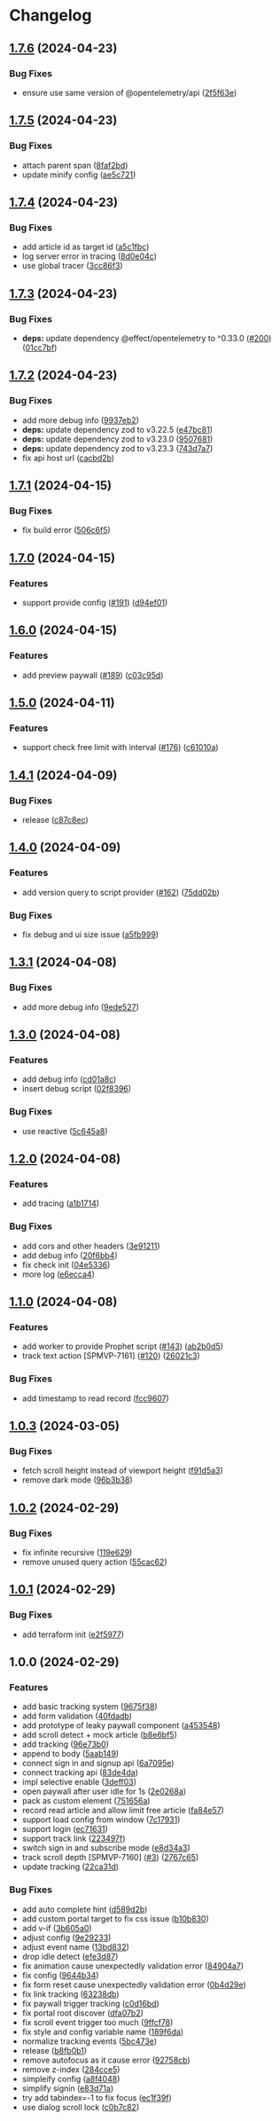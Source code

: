 # Changelog

## [1.7.6](https://github.com/storipress/leaky-paywall/compare/v1.7.5...v1.7.6) (2024-04-23)


### Bug Fixes

* ensure use same version of @opentelemetry/api ([2f5f63e](https://github.com/storipress/leaky-paywall/commit/2f5f63e649bb3d0769976ad7a4c46776aa5ae047))

## [1.7.5](https://github.com/storipress/leaky-paywall/compare/v1.7.4...v1.7.5) (2024-04-23)


### Bug Fixes

* attach parent span ([8faf2bd](https://github.com/storipress/leaky-paywall/commit/8faf2bdc4bc640e368c1621247cb61cb9b386071))
* update minify config ([ae5c721](https://github.com/storipress/leaky-paywall/commit/ae5c7218bd7a896a26140d385b2c8ce2d6715e8d))

## [1.7.4](https://github.com/storipress/leaky-paywall/compare/v1.7.3...v1.7.4) (2024-04-23)


### Bug Fixes

* add article id as target id ([a5c1fbc](https://github.com/storipress/leaky-paywall/commit/a5c1fbcd069e5c4fe30a7bb2e7845eb1e49da4ad))
* log server error in tracing ([8d0e04c](https://github.com/storipress/leaky-paywall/commit/8d0e04c79bcf85019842184676712d01614a90f5))
* use global tracer ([3cc86f3](https://github.com/storipress/leaky-paywall/commit/3cc86f3254204ed1d5d4ec91ea64f5fcb3fac460))

## [1.7.3](https://github.com/storipress/leaky-paywall/compare/v1.7.2...v1.7.3) (2024-04-23)


### Bug Fixes

* **deps:** update dependency @effect/opentelemetry to ^0.33.0 ([#200](https://github.com/storipress/leaky-paywall/issues/200)) ([01cc7bf](https://github.com/storipress/leaky-paywall/commit/01cc7bf122e579a5c099ed22b0084dddcb947b8d))

## [1.7.2](https://github.com/storipress/leaky-paywall/compare/v1.7.1...v1.7.2) (2024-04-23)


### Bug Fixes

* add more debug info ([9937eb2](https://github.com/storipress/leaky-paywall/commit/9937eb2485945f3fec8db1fe620fb522d33ffa2b))
* **deps:** update dependency zod to v3.22.5 ([e47bc81](https://github.com/storipress/leaky-paywall/commit/e47bc819033660e8a9cff40c4ed6b2f11bc1ac00))
* **deps:** update dependency zod to v3.23.0 ([9507681](https://github.com/storipress/leaky-paywall/commit/95076811e96a14d50051d1f7a0dd69eaf9d52034))
* **deps:** update dependency zod to v3.23.3 ([743d7a7](https://github.com/storipress/leaky-paywall/commit/743d7a7442feac74366f82a082f165555c36af88))
* fix api host url ([cacbd2b](https://github.com/storipress/leaky-paywall/commit/cacbd2ba5d782a251a1edf5ddc852a5a37561a19))

## [1.7.1](https://github.com/storipress/leaky-paywall/compare/v1.7.0...v1.7.1) (2024-04-15)


### Bug Fixes

* fix build error ([506c6f5](https://github.com/storipress/leaky-paywall/commit/506c6f5cc5f069a5e674e1be05caebca98aba4ef))

## [1.7.0](https://github.com/storipress/leaky-paywall/compare/v1.6.0...v1.7.0) (2024-04-15)


### Features

* support provide config ([#191](https://github.com/storipress/leaky-paywall/issues/191)) ([d94ef01](https://github.com/storipress/leaky-paywall/commit/d94ef017ea17811e2fff4d001b19863a390ced2b))

## [1.6.0](https://github.com/storipress/leaky-paywall/compare/v1.5.0...v1.6.0) (2024-04-15)


### Features

* add preview paywall ([#189](https://github.com/storipress/leaky-paywall/issues/189)) ([c03c95d](https://github.com/storipress/leaky-paywall/commit/c03c95da886ca629a205cb602e136f4dc35ac893))

## [1.5.0](https://github.com/storipress/leaky-paywall/compare/v1.4.1...v1.5.0) (2024-04-11)


### Features

* support check free limit with interval ([#176](https://github.com/storipress/leaky-paywall/issues/176)) ([c61010a](https://github.com/storipress/leaky-paywall/commit/c61010aa8fd781a961790ead9f4d27b5c33e78b5))

## [1.4.1](https://github.com/storipress/leaky-paywall/compare/v1.4.0...v1.4.1) (2024-04-09)


### Bug Fixes

* release ([c87c8ec](https://github.com/storipress/leaky-paywall/commit/c87c8ec3e724f0de7af046353d7503debe5844ae))

## [1.4.0](https://github.com/storipress/leaky-paywall/compare/v1.3.1...v1.4.0) (2024-04-09)


### Features

* add version query to script provider ([#162](https://github.com/storipress/leaky-paywall/issues/162)) ([75dd02b](https://github.com/storipress/leaky-paywall/commit/75dd02b329bee64d8052c7b4a83ebde7ef24f823))


### Bug Fixes

* fix debug and ui size issue ([a5fb999](https://github.com/storipress/leaky-paywall/commit/a5fb9998ce2000a1e41267d1da108f173f19ce07))

## [1.3.1](https://github.com/storipress/leaky-paywall/compare/v1.3.0...v1.3.1) (2024-04-08)


### Bug Fixes

* add more debug info ([9ede527](https://github.com/storipress/leaky-paywall/commit/9ede5270ae20cc1fe38f40f3da5c86658e7493be))

## [1.3.0](https://github.com/storipress/leaky-paywall/compare/v1.2.0...v1.3.0) (2024-04-08)


### Features

* add debug info ([cd01a8c](https://github.com/storipress/leaky-paywall/commit/cd01a8c08282158ee9aa9a63ecb97c883808c4eb))
* insert debug script ([02f8396](https://github.com/storipress/leaky-paywall/commit/02f839687d686f4f36cf929c36948ee012c45bb2))


### Bug Fixes

* use reactive ([5c645a8](https://github.com/storipress/leaky-paywall/commit/5c645a8040bb17ae54e1a38cb309522310f9a160))

## [1.2.0](https://github.com/storipress/leaky-paywall/compare/v1.1.0...v1.2.0) (2024-04-08)


### Features

* add tracing ([a1b1714](https://github.com/storipress/leaky-paywall/commit/a1b171467138f6b939e4974c190e8ac0c4537dfe))


### Bug Fixes

* add cors and other headers ([3e91211](https://github.com/storipress/leaky-paywall/commit/3e912118ccfa199a92cf37a4a8a878cbb4276d0e))
* add debug info ([20f6bb4](https://github.com/storipress/leaky-paywall/commit/20f6bb4b936a281e8219a387c1489eae546315d7))
* fix check init ([04e5336](https://github.com/storipress/leaky-paywall/commit/04e5336dd43941f93b4fc142762dbf4c3c67893d))
* more log ([e6ecca4](https://github.com/storipress/leaky-paywall/commit/e6ecca45e6c6c0ddf388bdb60d01a99053cc5d35))

## [1.1.0](https://github.com/storipress/leaky-paywall/compare/v1.0.3...v1.1.0) (2024-04-08)


### Features

* add worker to provide Prophet script ([#143](https://github.com/storipress/leaky-paywall/issues/143)) ([ab2b0d5](https://github.com/storipress/leaky-paywall/commit/ab2b0d5dc818de7dc0630672514de766b425ad75))
* track text action [SPMVP-7161] ([#120](https://github.com/storipress/leaky-paywall/issues/120)) ([26021c3](https://github.com/storipress/leaky-paywall/commit/26021c31202d9aee3ee46636eaee8742a47fbfc8))


### Bug Fixes

* add timestamp to read record ([fcc9607](https://github.com/storipress/leaky-paywall/commit/fcc9607f9f47cf6dafd1a7a52bf1d8e7ba18a334))

## [1.0.3](https://github.com/storipress/leaky-paywall/compare/v1.0.2...v1.0.3) (2024-03-05)


### Bug Fixes

* fetch scroll height instead of viewport height ([f91d5a3](https://github.com/storipress/leaky-paywall/commit/f91d5a366a397eeda8893bf36bca4744293cf81b))
* remove dark mode ([96b3b38](https://github.com/storipress/leaky-paywall/commit/96b3b385873d9cc9a9a48feb2f21ea09d7782cfa))

## [1.0.2](https://github.com/storipress/leaky-paywall/compare/v1.0.1...v1.0.2) (2024-02-29)


### Bug Fixes

* fix infinite recursive ([119e629](https://github.com/storipress/leaky-paywall/commit/119e62947231e1c125b7baf07f78574030906746))
* remove unused query action ([55cac62](https://github.com/storipress/leaky-paywall/commit/55cac62cb4513687b7747f33523bbc4daaac9e72))

## [1.0.1](https://github.com/storipress/leaky-paywall/compare/v1.0.0...v1.0.1) (2024-02-29)


### Bug Fixes

* add terraform init ([e2f5977](https://github.com/storipress/leaky-paywall/commit/e2f5977b562a24c2090862b48b1d583a72ca8e02))

## 1.0.0 (2024-02-29)

### Features

- add basic tracking system ([9675f38](https://github.com/storipress/leaky-paywall/commit/9675f38947bde2a816eb27994f7827287930b81f))
- add form validation ([40fdadb](https://github.com/storipress/leaky-paywall/commit/40fdadbb286039d57eda8ca6991d975f42650e21))
- add prototype of leaky paywall component ([a453548](https://github.com/storipress/leaky-paywall/commit/a45354801c3a98292c36c0dc4f09de0ade9e47c9))
- add scroll detect + mock article ([b8e6bf5](https://github.com/storipress/leaky-paywall/commit/b8e6bf53a8f0209965c609d0aeb889ad11eb0592))
- add tracking ([96e73b0](https://github.com/storipress/leaky-paywall/commit/96e73b00c2a4b8eda036a6d00beec1e6dfb62784))
- append to body ([5aab149](https://github.com/storipress/leaky-paywall/commit/5aab14943df32edd4412cfad3fd9516328c205d1))
- connect sign in and signup api ([6a7095e](https://github.com/storipress/leaky-paywall/commit/6a7095e964755192ab519d2b4b31de3c191dc33e))
- connect tracking api ([83de4da](https://github.com/storipress/leaky-paywall/commit/83de4da778b4f3dcf74662a5061fd27fa7d5a296))
- impl selective enable ([3deff03](https://github.com/storipress/leaky-paywall/commit/3deff03e96781d44387e3a86602aa268368c5888))
- open paywall after user idle for 1s ([2e0268a](https://github.com/storipress/leaky-paywall/commit/2e0268aaced58024a38d97ddf91d5de5ccd41abd))
- pack as custom element ([751656a](https://github.com/storipress/leaky-paywall/commit/751656a088e7dfcde2cc1110a479237415ed4fab))
- record read article and allow limit free article ([fa84e57](https://github.com/storipress/leaky-paywall/commit/fa84e57eac2ed185efb8e4fa9df6748ac25b8491))
- support load config from window ([7c17931](https://github.com/storipress/leaky-paywall/commit/7c179314d0fdf3c450acf85573b78d31a4f270b2))
- support login ([ec71631](https://github.com/storipress/leaky-paywall/commit/ec71631720ab0967da2b6bb35fae6afada5d5d24))
- support track link ([223497f](https://github.com/storipress/leaky-paywall/commit/223497fb88d0877f4f4a20ba094befe17e5ff21a))
- switch sign in and subscribe mode ([e8d34a3](https://github.com/storipress/leaky-paywall/commit/e8d34a3c822acc6075b729584e9ab000b04d2603))
- track scroll depth [SPMVP-7160] ([#3](https://github.com/storipress/leaky-paywall/issues/3)) ([2767c65](https://github.com/storipress/leaky-paywall/commit/2767c65cedcab241cf4bb96fe96e1a4744efb737))
- update tracking ([22ca31d](https://github.com/storipress/leaky-paywall/commit/22ca31d1246dafda8459ea855b467f2e4b13d129))

### Bug Fixes

- add auto complete hint ([d589d2b](https://github.com/storipress/leaky-paywall/commit/d589d2b7b166dc2c7e9552a24915a087561affb5))
- add custom portal target to fix css issue ([b10b830](https://github.com/storipress/leaky-paywall/commit/b10b830cedbabafcabc18c6a730454d054017444))
- add v-if ([3b605a0](https://github.com/storipress/leaky-paywall/commit/3b605a0f00d9a603c0a0562b08497d6d9f440107))
- adjust config ([9e29233](https://github.com/storipress/leaky-paywall/commit/9e29233bfb736969fb178d92f3bb1e35fea29358))
- adjust event name ([13bd832](https://github.com/storipress/leaky-paywall/commit/13bd832784bb3ee731b11ad5cdcbf65b6c24e23d))
- drop idle detect ([efe3d87](https://github.com/storipress/leaky-paywall/commit/efe3d871b189d55a962206bfa9e15ea40b2e0470))
- fix animation cause unexpectedly validation error ([84904a7](https://github.com/storipress/leaky-paywall/commit/84904a76620725c47f9f3e189c466157d4a8533d))
- fix config ([9644b34](https://github.com/storipress/leaky-paywall/commit/9644b3456445a2f50c8597f8b4608bf4cde08e86))
- fix form reset cause unexpectedly validation error ([0b4d29e](https://github.com/storipress/leaky-paywall/commit/0b4d29eeece2646ee32b56dd3a935dee4aee2506))
- fix link tracking ([63238db](https://github.com/storipress/leaky-paywall/commit/63238db7ca19904af4075aa600556b48eb993588))
- fix paywall trigger tracking ([c0d16bd](https://github.com/storipress/leaky-paywall/commit/c0d16bd5a1a828f4b00b1faf22c45953acac3935))
- fix portal root discover ([dfa07b2](https://github.com/storipress/leaky-paywall/commit/dfa07b244bef3617782c9dd70da50ff44e668ba2))
- fix scroll event trigger too much ([9ffcf78](https://github.com/storipress/leaky-paywall/commit/9ffcf78448129375c5ccf65e07af5b240c359d61))
- fix style and config variable name ([189f6da](https://github.com/storipress/leaky-paywall/commit/189f6da7abd6ebe6b5a5fb57c432828f08bd4652))
- normalize tracking events ([5bc473e](https://github.com/storipress/leaky-paywall/commit/5bc473ea584f16673096aa405f54177774509c36))
- release ([b8fb0b1](https://github.com/storipress/leaky-paywall/commit/b8fb0b10a20c379cf35c1458c1d845602750b812))
- remove autofocus as it cause error ([92758cb](https://github.com/storipress/leaky-paywall/commit/92758cb7af29743f4f92e06091c18005be1bc988))
- remove z-index ([284cce5](https://github.com/storipress/leaky-paywall/commit/284cce5a03906db143c9b633e98a60ab7a915965))
- simpleify config ([a8f4048](https://github.com/storipress/leaky-paywall/commit/a8f4048e449918d72957cbb19995b90ed8273176))
- simplify signin ([e83d71a](https://github.com/storipress/leaky-paywall/commit/e83d71aa3c03d446523ce428abca250567ef467b))
- try add tabindex=-1 to fix focus ([ec1f39f](https://github.com/storipress/leaky-paywall/commit/ec1f39f77c6ebded10714da95c527e3d0f5c8cc0))
- use dialog scroll lock ([c0b7c82](https://github.com/storipress/leaky-paywall/commit/c0b7c8216dbc7bdf1d8d6cabee9c083a9081e242))
